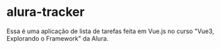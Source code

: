 # alura-tracker
Essa é uma aplicação de lista de tarefas feita em Vue.js no curso "Vue3, Explorando o Framework" da Alura.
